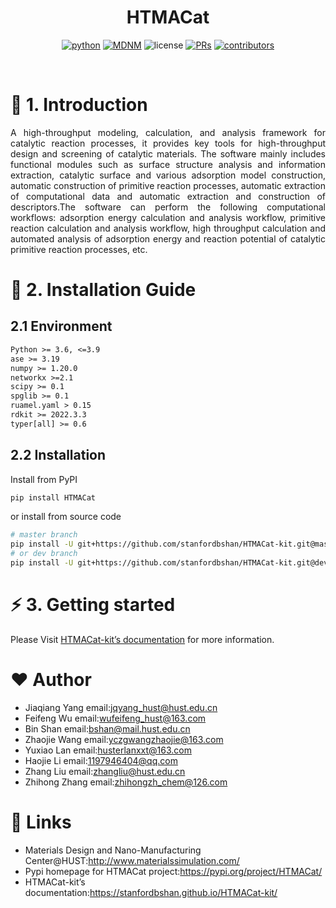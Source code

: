 <div align="center">

# HTMACat

[![python](https://img.shields.io/badge/Python-3.6--3.9-brightgreen)](https://www.python.org/)
[![MDNM](https://img.shields.io/badge/MDNM-%40HUST-orange)](http://www.materialssimulation.com/)
![license](https://img.shields.io/badge/license-GPLv3-brightgreen)
[![PRs](https://img.shields.io/badge/PRs-welcome-brightgreen.svg)](https://github.com/stanfordbshan/HTMACat-kit/pulls)
[![contributors](https://img.shields.io/badge/contributors-6-brightgreen)](https://github.com/stanfordbshan/HTMACat-kit/graphs/contributors)

</div>

<br>

# 📌 1. Introduction

<p align="justify"> A high-throughput modeling, calculation, and analysis framework for catalytic reaction processes, it provides key tools for high-throughput design and screening of catalytic materials. The software mainly includes functional modules such as surface structure analysis and information extraction, catalytic surface and various adsorption model construction, automatic construction of primitive reaction processes, automatic extraction of computational data and automatic extraction and construction of descriptors.The software can perform the following computational workflows: adsorption energy calculation and analysis workflow, primitive reaction calculation and analysis workflow, high throughput
calculation and automated analysis of adsorption energy and reaction potential of catalytic primitive reaction
processes, etc. </p>

# 🚀 2. Installation Guide

## 2.1 Environment

```requirements.txt
Python >= 3.6, <=3.9
ase >= 3.19
numpy >= 1.20.0
networkx >=2.1
scipy >= 0.1
spglib >= 0.1
ruamel.yaml > 0.15
rdkit >= 2022.3.3
typer[all] >= 0.6
```

## 2.2  Installation

Install from PyPI

```bash
pip install HTMACat
```

or install from source code

```bash
# master branch
pip install -U git+https://github.com/stanfordbshan/HTMACat-kit.git@master
# or dev branch
pip install -U git+https://github.com/stanfordbshan/HTMACat-kit.git@dev
```

# ⚡ 3. Getting started

Please Visit [HTMACat-kit’s documentation](https://stanfordbshan.github.io/HTMACat-kit/) for more information.

# ❤️ Author

- Jiaqiang Yang email:[jqyang_hust@hust.edu.cn](mailto:jqyang_hust@hust.edu.cn)
- Feifeng Wu email:[wufeifeng_hust@163.com](wufeifeng_hust@163.com)
- Bin Shan email:[bshan@mail.hust.edu.cn](bshan@mail.hust.edu.cn)
- Zhaojie Wang email:[yczgwangzhaojie@163.com](yczgwangzhaojie@163.com)
- Yuxiao Lan email:[husterlanxxt@163.com](husterlanxxt@163.com)
- Haojie Li email:[1197946404@qq.com](1197946404@qq.com)
- Zhang Liu email:[zhangliu@hust.edu.cn](zhangliu@hust.edu.cn)
- Zhihong Zhang email:[zhihongzh_chem@126.com](zhihongzh_chem@126.com)

# 🐤 Links

- Materials Design and Nano-Manufacturing Center@HUST:http://www.materialssimulation.com/
- Pypi homepage for HTMACat project:https://pypi.org/project/HTMACat/
- HTMACat-kit’s documentation:https://stanfordbshan.github.io/HTMACat-kit/
